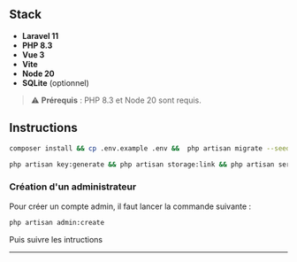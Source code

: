 ## Stack
- **Laravel 11**
- **PHP 8.3**
- **Vue 3**
- **Vite**
- **Node 20**
- **SQLite** (optionnel)

> ⚠️ **Prérequis** : PHP 8.3 et Node 20 sont requis.

## Instructions 

```bash
composer install && cp .env.example .env &&  php artisan migrate --seed && npm install && npm run build
```

```bash
php artisan key:generate && php artisan storage:link && php artisan serve
```

### Création d'un administrateur

Pour créer un compte admin, il faut lancer la commande suivante :

```bash
php artisan admin:create
```

Puis suivre les intructions

---

